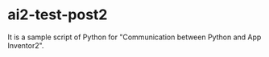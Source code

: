 # ai2-test-post2
It is a sample script of Python for "Communication between Python and App Inventor2".
